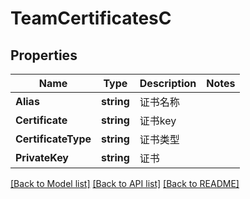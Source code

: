 # TeamCertificatesC

## Properties

Name | Type | Description | Notes
------------ | ------------- | ------------- | -------------
**Alias** | **string** | 证书名称 | 
**Certificate** | **string** | 证书key | 
**CertificateType** | **string** | 证书类型 | 
**PrivateKey** | **string** | 证书 | 

[[Back to Model list]](../README.md#documentation-for-models) [[Back to API list]](../README.md#documentation-for-api-endpoints) [[Back to README]](../README.md)


